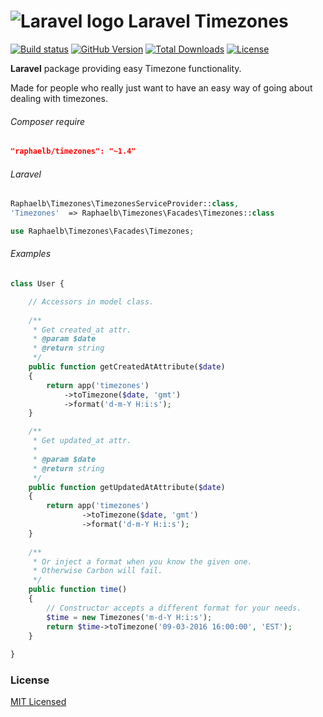 ![Laravel logo](http://laravel.com/assets/img/laravel-logo.png)  Laravel Timezones
========================

[![Build status](https://travis-ci.org/RaphaelBronsveld/timezones.svg?branch=master)](https://travis-ci.org/RaphaelBronsveld/timezones)
[![GitHub Version](https://img.shields.io/github/release/raphaelbronsveld/timezones.svg?branch=master&style=flat-square)](https://packagist.org/packages/raphaelb/timezones)
[![Total Downloads](https://img.shields.io/packagist/dt/raphaelb/timezones.svg?style=flat-square)](https://packagist.org/packages/raphaelb/timezones)
[![License](http://img.shields.io/badge/license-MIT-ff69b4.svg?style=flat-square)](http://RaphaelBronsveld.mit-license.org)
  
**Laravel** package providing easy Timezone functionality.

Made for people who really just want to have an easy way of going about dealing with timezones. 

###### Composer require
```JSON
"raphaelb/timezones": "~1.4"
```

###### Laravel
```php
Raphaelb\Timezones\TimezonesServiceProvider::class,
'Timezones'  => Raphaelb\Timezones\Facades\Timezones::class

use Raphaelb\Timezones\Facades\Timezones;
```

###### Examples

```php
class User {

    // Accessors in model class.
    
    /**
     * Get created_at attr.
     * @param $date
     * @return string
     */
    public function getCreatedAtAttribute($date)
    {
        return app('timezones')
            ->toTimezone($date, 'gmt')
            ->format('d-m-Y H:i:s');
    }

    /**
     * Get updated_at attr.
     * 
     * @param $date
     * @return string
     */
    public function getUpdatedAtAttribute($date)
    {
        return app('timezones')
                ->toTimezone($date, 'gmt')
                ->format('d-m-Y H:i:s');
    }
    
    /**
     * Or inject a format when you know the given one. 
     * Otherwise Carbon will fail. 
     */
    public function time()
    {
        // Constructor accepts a different format for your needs.
        $time = new Timezones('m-d-Y H:i:s');
        return $time->toTimezone('09-03-2016 16:00:00', 'EST');
    }
        
}
```
### License
[MIT Licensed](http://RaphaelBronsveld.mit-license.org) 
